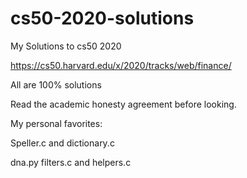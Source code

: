 # cs50-2020-solutions
My Solutions to cs50 2020


https://cs50.harvard.edu/x/2020/tracks/web/finance/


All are 100% solutions



Read the academic honesty agreement before looking.

My personal favorites:
<p> Speller.c and dictionary.c </p>
 dna.py 
filters.c and helpers.c
</p>
